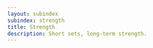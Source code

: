 ```yaml
---
layout: subindex
subindex: strength
title: Strength
description: Short sets, long-term strength.
---
```

